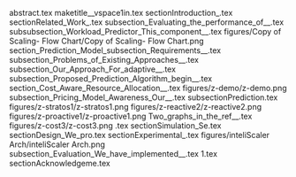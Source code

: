 abstract.tex
maketitle__vspace1in.tex
sectionIntroduction_.tex
sectionRelated_Work_.tex
subsection_Evaluating_the_performance_of__.tex
subsubsection_Workload_Predictor_This_component__.tex
figures/Copy of Scaling- Flow Chart/Copy of Scaling- Flow Chart.png
section_Prediction_Model_subsection_Requirements__.tex
subsection_Problems_of_Existing_Approaches__.tex
subsection_Our_Approach_For_adaptive__.tex
subsection_Proposed_Prediction_Algorithm_begin__.tex
section_Cost_Aware_Resource_Allocation__.tex
figures/z-demo/z-demo.png
subsection_Pricing_Model_Awareness_Our__.tex
subsectionPrediction.tex
figures/z-stratos1/z-stratos1.png
figures/z-reactive2/z-reactive2.png
figures/z-proactive1/z-proactive1.png
Two_graphs_in_the_ref__.tex
figures/z-cost3/z-cost3.png
.tex
sectionSimulation_Se.tex
sectionDesign_We_pro.tex
sectionExperimental_.tex
figures/inteliScaler Arch/inteliScaler Arch.png
subsection_Evaluation_We_have_implemented__.tex
1.tex
sectionAcknowledgeme.tex